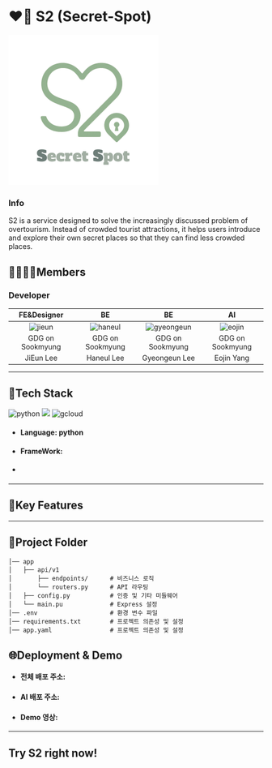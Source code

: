 # ❤️‍🔥 S2 (Secret-Spot)
<img src="https://github.com/secret-spot/AI/blob/main/SecretSpot.svg"/>

### Info

S2 is a service designed to solve the increasingly discussed problem of overtourism. Instead of crowded tourist attractions, it helps users introduce and explore their own secret places so that they can find less crowded places.

## 👨‍👩‍👧‍👦Members
### Developer
|FE&Designer|BE|BE|AI|
|:--:|:--:|:--:|:--:|
|![jieun](https://avatars.githubusercontent.com/u/143923436?v=4)|![haneul](https://avatars.githubusercontent.com/u/145983374?v=4)|![gyeongeun](https://avatars.githubusercontent.com/u/167386241?v=4)|![eojin](https://avatars.githubusercontent.com/u/166782787?v=4)|
|GDG on Sookmyung|GDG on Sookmyung|GDG on Sookmyung|GDG on Sookmyung|
|JiEun Lee|Haneul Lee|Gyeongeun Lee|Eojin Yang|

---
## 📌Tech Stack
![python](https://img.shields.io/badge/Python-14354C?style=for-the-badge&logo=python&logoColor=white)
<img src="https://img.shields.io/badge/FastAPI-009688?style=flat-square&logo=FastAPI&logoColor=green"/>
![gcloud](https://img.shields.io/badge/Google_Cloud-4285F4?style=for-the-badge&logo=google-cloud&logoColor=white)

+ #### Language: python
+ #### FrameWork:
+ ####
---
## 📌Key Features
---
## 📂Project Folder
```
│── app
│   ├── api/v1
│       ├── endpoints/      # 비즈니스 로직
│       └── routers.py      # API 라우팅
│   ├── config.py           # 인증 및 기타 미들웨어
│   └── main.pu             # Express 설정
│── .env                    # 환경 변수 파일
│── requirements.txt        # 프로젝트 의존성 및 설정
│── app.yaml                # 프로젝트 의존성 및 설정
```
## 🌐Deployment & Demo 
+ #### 전체 배포 주소:
+ #### AI 배포 주소:
+ #### Demo 영상: 
---
## Try S2 right now! 
